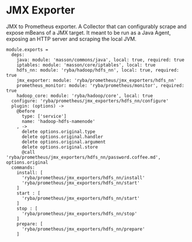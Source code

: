 
# JMX Exporter

JMX to Prometheus exporter.
A Collector that can configurably scrape and expose mBeans of a JMX target. 
It meant to be run as a Java Agent, exposing an HTTP server and scraping the local JVM.

    module.exports =
      deps:
        java: module: 'masson/commons/java', local: true, required: true
        iptables: module: 'masson/core/iptables', local: true
        hdfs_nn: module: 'ryba/hadoop/hdfs_nn', local: true, required: true
        jmx_exporter: module: 'ryba/prometheus/jmx_exporters/hdfs_nn'
        prometheus_monitor: module: 'ryba/prometheus/monitor', required: true
        hadoop_core: module: 'ryba/hadoop/core', local: true
      configure: 'ryba/prometheus/jmx_exporters/hdfs_nn/configure'
      plugin: (options) ->
        @before
          type: ['service']
          name: 'hadoop-hdfs-namenode'
        , ->
          delete options.original.type
          delete options.original.handler
          delete options.original.argument
          delete options.original.store
          @call 'ryba/prometheus/jmx_exporters/hdfs_nn/password.coffee.md', options.original
      commands:
        install: [
          'ryba/prometheus/jmx_exporters/hdfs_nn/install'
          'ryba/prometheus/jmx_exporters/hdfs_nn/start'
        ]
        start : [
          'ryba/prometheus/jmx_exporters/hdfs_nn/start'
        ]
        stop : [
          'ryba/prometheus/jmx_exporters/hdfs_nn/stop'
        ]
        prepare: [
          'ryba/prometheus/jmx_exporters/hdfs_nn/prepare'
        ]
